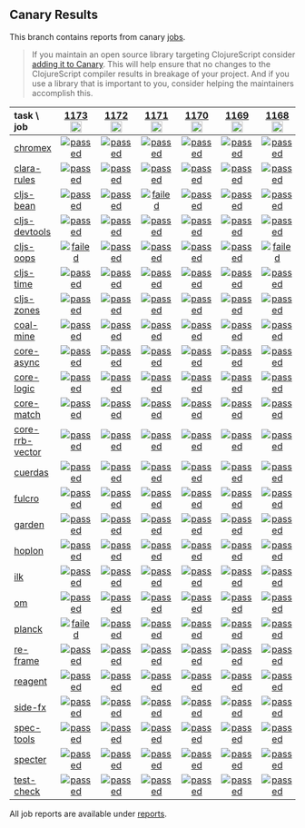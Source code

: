 ## Canary Results

This branch contains reports from canary [jobs](https://github.com/cljs-oss/canary/tree/jobs).

> If you maintain an open source library targeting ClojureScript consider [adding it to Canary](https://github.com/cljs-oss/canary/tree/master#how-to-participate). This will help ensure that no changes to the ClojureScript compiler results in breakage of your project. And if you use a library that is important to you, consider helping the maintainers accomplish this.

[//]: # (begin_overview_table)

| task \ job | <a href="reports/2019/11/15/job-001173-1.10.594-973687b8" title="job #1173&#xA;&#xA;job&#xA;&#xA;requested by BinaryAge Bot (@babot) on 2019-11-15T07:00:10Z">1173<br/><img width=20 height=20 src="https://avatars0.githubusercontent.com/u/1476765?v=4&s=60"></a> | <a href="reports/2019/11/14/job-001172-1.10.592-df183704" title="job #1172&#xA;&#xA;job&#xA;&#xA;requested by BinaryAge Bot (@babot) on 2019-11-14T07:00:10Z">1172<br/><img width=20 height=20 src="https://avatars0.githubusercontent.com/u/1476765?v=4&s=60"></a> | <a href="reports/2019/11/13/job-001171-1.10.592-df183704" title="job #1171&#xA;&#xA;job&#xA;&#xA;requested by BinaryAge Bot (@babot) on 2019-11-13T07:00:09Z">1171<br/><img width=20 height=20 src="https://avatars0.githubusercontent.com/u/1476765?v=4&s=60"></a> | <a href="reports/2019/11/12/job-001170-1.10.592-df183704" title="job #1170&#xA;&#xA;job&#xA;&#xA;requested by BinaryAge Bot (@babot) on 2019-11-12T07:00:08Z">1170<br/><img width=20 height=20 src="https://avatars0.githubusercontent.com/u/1476765?v=4&s=60"></a> | <a href="reports/2019/11/11/job-001169-1.10.592-df183704" title="job #1169&#xA;&#xA;job&#xA;&#xA;requested by BinaryAge Bot (@babot) on 2019-11-11T07:00:09Z">1169<br/><img width=20 height=20 src="https://avatars0.githubusercontent.com/u/1476765?v=4&s=60"></a> | <a href="reports/2019/11/11/job-001168-1.10.657-f6852dd80" title="job #1168&#xA;&#xA;job -c mfikes -r patch-tender-2019-11-10T21&#xA;&#xA;requested by Mike Fikes (@mfikes) on 2019-11-10T23:42:52Z">1168<br/><img width=20 height=20 src="https://avatars1.githubusercontent.com/u/1723464?v=4&s=60"></a> | <a href="reports/2019/11/10/job-001167-1.10.593-3471f42de" title="job #1167&#xA;&#xA;job -c mfikes -r CLJS-3185-2&#xA;&#xA;requested by Mike Fikes (@mfikes) on 2019-11-10T21:44:06Z">1167<br/><img width=20 height=20 src="https://avatars1.githubusercontent.com/u/1723464?v=4&s=60"></a> | <a href="reports/2019/11/10/job-001166-1.10.593-7a629304d" title="job #1166&#xA;&#xA;job -c mfikes -r CLJS-3185&#xA;&#xA;requested by Mike Fikes (@mfikes) on 2019-11-10T18:20:19Z">1166<br/><img width=20 height=20 src="https://avatars1.githubusercontent.com/u/1723464?v=4&s=60"></a> | <a href="reports/2019/11/10/job-001165-1.10.592-df183704" title="job #1165&#xA;&#xA;job&#xA;&#xA;requested by BinaryAge Bot (@babot) on 2019-11-10T07:00:09Z">1165<br/><img width=20 height=20 src="https://avatars0.githubusercontent.com/u/1476765?v=4&s=60"></a> | <a href="reports/2019/11/09/job-001164-1.10.593-e01369f9e" title="job #1164&#xA;&#xA;job -c mfikes -r CLJS-3077&#xA;&#xA;requested by Mike Fikes (@mfikes) on 2019-11-09T16:34:09Z">1164<br/><img width=20 height=20 src="https://avatars1.githubusercontent.com/u/1723464?v=4&s=60"></a> |
| :--- | :---: | :---: | :---: | :---: | :---: | :---: | :---: | :---: | :---: | :---: |
| [chromex](https://github.com/binaryage/chromex) | <a href="reports/2019/11/15/job-001173-1.10.594-973687b8#-chromex"><img title="passed" src="http://box.binaryage.com/s-passed.svg"><a> | <a href="reports/2019/11/14/job-001172-1.10.592-df183704#-chromex"><img title="passed" src="http://box.binaryage.com/s-passed.svg"><a> | <a href="reports/2019/11/13/job-001171-1.10.592-df183704#-chromex"><img title="passed" src="http://box.binaryage.com/s-passed.svg"><a> | <a href="reports/2019/11/12/job-001170-1.10.592-df183704#-chromex"><img title="passed" src="http://box.binaryage.com/s-passed.svg"><a> | <a href="reports/2019/11/11/job-001169-1.10.592-df183704#-chromex"><img title="passed" src="http://box.binaryage.com/s-passed.svg"><a> | <a href="reports/2019/11/11/job-001168-1.10.657-f6852dd80#-chromex"><img title="passed" src="http://box.binaryage.com/s-passed.svg"><a> | <a href="reports/2019/11/10/job-001167-1.10.593-3471f42de#-chromex"><img title="passed" src="http://box.binaryage.com/s-passed.svg"><a> | <a href="reports/2019/11/10/job-001166-1.10.593-7a629304d#-chromex"><img title="passed" src="http://box.binaryage.com/s-passed.svg"><a> | <a href="reports/2019/11/10/job-001165-1.10.592-df183704#-chromex"><img title="passed" src="http://box.binaryage.com/s-passed.svg"><a> | <a href="reports/2019/11/09/job-001164-1.10.593-e01369f9e#-chromex"><img title="passed" src="http://box.binaryage.com/s-passed.svg"><a> |
| [clara-rules](https://github.com/cerner/clara-rules) | <a href="reports/2019/11/15/job-001173-1.10.594-973687b8#-clara-rules"><img title="passed" src="http://box.binaryage.com/s-passed.svg"><a> | <a href="reports/2019/11/14/job-001172-1.10.592-df183704#-clara-rules"><img title="passed" src="http://box.binaryage.com/s-passed.svg"><a> | <a href="reports/2019/11/13/job-001171-1.10.592-df183704#-clara-rules"><img title="passed" src="http://box.binaryage.com/s-passed.svg"><a> | <a href="reports/2019/11/12/job-001170-1.10.592-df183704#-clara-rules"><img title="passed" src="http://box.binaryage.com/s-passed.svg"><a> | <a href="reports/2019/11/11/job-001169-1.10.592-df183704#-clara-rules"><img title="passed" src="http://box.binaryage.com/s-passed.svg"><a> | <a href="reports/2019/11/11/job-001168-1.10.657-f6852dd80#-clara-rules"><img title="passed" src="http://box.binaryage.com/s-passed.svg"><a> | <a href="reports/2019/11/10/job-001167-1.10.593-3471f42de#-clara-rules"><img title="passed" src="http://box.binaryage.com/s-passed.svg"><a> | <a href="reports/2019/11/10/job-001166-1.10.593-7a629304d#-clara-rules"><img title="passed" src="http://box.binaryage.com/s-passed.svg"><a> | <a href="reports/2019/11/10/job-001165-1.10.592-df183704#-clara-rules"><img title="passed" src="http://box.binaryage.com/s-passed.svg"><a> | <a href="reports/2019/11/09/job-001164-1.10.593-e01369f9e#-clara-rules"><img title="passed" src="http://box.binaryage.com/s-passed.svg"><a> |
| [cljs-bean](https://github.com/mfikes/cljs-bean) | <a href="reports/2019/11/15/job-001173-1.10.594-973687b8#-cljs-bean"><img title="passed" src="http://box.binaryage.com/s-passed.svg"><a> | <a href="reports/2019/11/14/job-001172-1.10.592-df183704#-cljs-bean"><img title="passed" src="http://box.binaryage.com/s-passed.svg"><a> | <a href="reports/2019/11/13/job-001171-1.10.592-df183704#-cljs-bean"><img title="failed" src="http://box.binaryage.com/s-failed.svg"><a> | <a href="reports/2019/11/12/job-001170-1.10.592-df183704#-cljs-bean"><img title="passed" src="http://box.binaryage.com/s-passed.svg"><a> | <a href="reports/2019/11/11/job-001169-1.10.592-df183704#-cljs-bean"><img title="passed" src="http://box.binaryage.com/s-passed.svg"><a> | <a href="reports/2019/11/11/job-001168-1.10.657-f6852dd80#-cljs-bean"><img title="passed" src="http://box.binaryage.com/s-passed.svg"><a> | <a href="reports/2019/11/10/job-001167-1.10.593-3471f42de#-cljs-bean"><img title="passed" src="http://box.binaryage.com/s-passed.svg"><a> | <a href="reports/2019/11/10/job-001166-1.10.593-7a629304d#-cljs-bean"><img title="passed" src="http://box.binaryage.com/s-passed.svg"><a> | <a href="reports/2019/11/10/job-001165-1.10.592-df183704#-cljs-bean"><img title="passed" src="http://box.binaryage.com/s-passed.svg"><a> | <a href="reports/2019/11/09/job-001164-1.10.593-e01369f9e#-cljs-bean"><img title="passed" src="http://box.binaryage.com/s-passed.svg"><a> |
| [cljs-devtools](https://github.com/binaryage/cljs-devtools) | <a href="reports/2019/11/15/job-001173-1.10.594-973687b8#-cljs-devtools"><img title="passed" src="http://box.binaryage.com/s-passed.svg"><a> | <a href="reports/2019/11/14/job-001172-1.10.592-df183704#-cljs-devtools"><img title="passed" src="http://box.binaryage.com/s-passed.svg"><a> | <a href="reports/2019/11/13/job-001171-1.10.592-df183704#-cljs-devtools"><img title="passed" src="http://box.binaryage.com/s-passed.svg"><a> | <a href="reports/2019/11/12/job-001170-1.10.592-df183704#-cljs-devtools"><img title="passed" src="http://box.binaryage.com/s-passed.svg"><a> | <a href="reports/2019/11/11/job-001169-1.10.592-df183704#-cljs-devtools"><img title="passed" src="http://box.binaryage.com/s-passed.svg"><a> | <a href="reports/2019/11/11/job-001168-1.10.657-f6852dd80#-cljs-devtools"><img title="passed" src="http://box.binaryage.com/s-passed.svg"><a> | <a href="reports/2019/11/10/job-001167-1.10.593-3471f42de#-cljs-devtools"><img title="passed" src="http://box.binaryage.com/s-passed.svg"><a> | <a href="reports/2019/11/10/job-001166-1.10.593-7a629304d#-cljs-devtools"><img title="passed" src="http://box.binaryage.com/s-passed.svg"><a> | <a href="reports/2019/11/10/job-001165-1.10.592-df183704#-cljs-devtools"><img title="passed" src="http://box.binaryage.com/s-passed.svg"><a> | <a href="reports/2019/11/09/job-001164-1.10.593-e01369f9e#-cljs-devtools"><img title="passed" src="http://box.binaryage.com/s-passed.svg"><a> |
| [cljs-oops](https://github.com/binaryage/cljs-oops) | <a href="reports/2019/11/15/job-001173-1.10.594-973687b8#-cljs-oops"><img title="failed" src="http://box.binaryage.com/s-failed.svg"><a> | <a href="reports/2019/11/14/job-001172-1.10.592-df183704#-cljs-oops"><img title="passed" src="http://box.binaryage.com/s-passed.svg"><a> | <a href="reports/2019/11/13/job-001171-1.10.592-df183704#-cljs-oops"><img title="passed" src="http://box.binaryage.com/s-passed.svg"><a> | <a href="reports/2019/11/12/job-001170-1.10.592-df183704#-cljs-oops"><img title="passed" src="http://box.binaryage.com/s-passed.svg"><a> | <a href="reports/2019/11/11/job-001169-1.10.592-df183704#-cljs-oops"><img title="passed" src="http://box.binaryage.com/s-passed.svg"><a> | <a href="reports/2019/11/11/job-001168-1.10.657-f6852dd80#-cljs-oops"><img title="failed" src="http://box.binaryage.com/s-failed.svg"><a> | <a href="reports/2019/11/10/job-001167-1.10.593-3471f42de#-cljs-oops"><img title="passed" src="http://box.binaryage.com/s-passed.svg"><a> | <a href="reports/2019/11/10/job-001166-1.10.593-7a629304d#-cljs-oops"><img title="passed" src="http://box.binaryage.com/s-passed.svg"><a> | <a href="reports/2019/11/10/job-001165-1.10.592-df183704#-cljs-oops"><img title="passed" src="http://box.binaryage.com/s-passed.svg"><a> | <a href="reports/2019/11/09/job-001164-1.10.593-e01369f9e#-cljs-oops"><img title="passed" src="http://box.binaryage.com/s-passed.svg"><a> |
| [cljs-time](https://github.com/andrewmcveigh/cljs-time) | <a href="reports/2019/11/15/job-001173-1.10.594-973687b8#-cljs-time"><img title="passed" src="http://box.binaryage.com/s-passed.svg"><a> | <a href="reports/2019/11/14/job-001172-1.10.592-df183704#-cljs-time"><img title="passed" src="http://box.binaryage.com/s-passed.svg"><a> | <a href="reports/2019/11/13/job-001171-1.10.592-df183704#-cljs-time"><img title="passed" src="http://box.binaryage.com/s-passed.svg"><a> | <a href="reports/2019/11/12/job-001170-1.10.592-df183704#-cljs-time"><img title="passed" src="http://box.binaryage.com/s-passed.svg"><a> | <a href="reports/2019/11/11/job-001169-1.10.592-df183704#-cljs-time"><img title="passed" src="http://box.binaryage.com/s-passed.svg"><a> | <a href="reports/2019/11/11/job-001168-1.10.657-f6852dd80#-cljs-time"><img title="passed" src="http://box.binaryage.com/s-passed.svg"><a> | <a href="reports/2019/11/10/job-001167-1.10.593-3471f42de#-cljs-time"><img title="passed" src="http://box.binaryage.com/s-passed.svg"><a> | <a href="reports/2019/11/10/job-001166-1.10.593-7a629304d#-cljs-time"><img title="passed" src="http://box.binaryage.com/s-passed.svg"><a> | <a href="reports/2019/11/10/job-001165-1.10.592-df183704#-cljs-time"><img title="passed" src="http://box.binaryage.com/s-passed.svg"><a> | <a href="reports/2019/11/09/job-001164-1.10.593-e01369f9e#-cljs-time"><img title="passed" src="http://box.binaryage.com/s-passed.svg"><a> |
| [cljs-zones](https://github.com/binaryage/cljs-zones) | <a href="reports/2019/11/15/job-001173-1.10.594-973687b8#-cljs-zones"><img title="passed" src="http://box.binaryage.com/s-passed.svg"><a> | <a href="reports/2019/11/14/job-001172-1.10.592-df183704#-cljs-zones"><img title="passed" src="http://box.binaryage.com/s-passed.svg"><a> | <a href="reports/2019/11/13/job-001171-1.10.592-df183704#-cljs-zones"><img title="passed" src="http://box.binaryage.com/s-passed.svg"><a> | <a href="reports/2019/11/12/job-001170-1.10.592-df183704#-cljs-zones"><img title="passed" src="http://box.binaryage.com/s-passed.svg"><a> | <a href="reports/2019/11/11/job-001169-1.10.592-df183704#-cljs-zones"><img title="passed" src="http://box.binaryage.com/s-passed.svg"><a> | <a href="reports/2019/11/11/job-001168-1.10.657-f6852dd80#-cljs-zones"><img title="passed" src="http://box.binaryage.com/s-passed.svg"><a> | <a href="reports/2019/11/10/job-001167-1.10.593-3471f42de#-cljs-zones"><img title="passed" src="http://box.binaryage.com/s-passed.svg"><a> | <a href="reports/2019/11/10/job-001166-1.10.593-7a629304d#-cljs-zones"><img title="passed" src="http://box.binaryage.com/s-passed.svg"><a> | <a href="reports/2019/11/10/job-001165-1.10.592-df183704#-cljs-zones"><img title="passed" src="http://box.binaryage.com/s-passed.svg"><a> | <a href="reports/2019/11/09/job-001164-1.10.593-e01369f9e#-cljs-zones"><img title="passed" src="http://box.binaryage.com/s-passed.svg"><a> |
| [coal-mine](https://github.com/mfikes/coal-mine) | <a href="reports/2019/11/15/job-001173-1.10.594-973687b8#-coal-mine"><img title="passed" src="http://box.binaryage.com/s-passed.svg"><a> | <a href="reports/2019/11/14/job-001172-1.10.592-df183704#-coal-mine"><img title="passed" src="http://box.binaryage.com/s-passed.svg"><a> | <a href="reports/2019/11/13/job-001171-1.10.592-df183704#-coal-mine"><img title="passed" src="http://box.binaryage.com/s-passed.svg"><a> | <a href="reports/2019/11/12/job-001170-1.10.592-df183704#-coal-mine"><img title="passed" src="http://box.binaryage.com/s-passed.svg"><a> | <a href="reports/2019/11/11/job-001169-1.10.592-df183704#-coal-mine"><img title="passed" src="http://box.binaryage.com/s-passed.svg"><a> | <a href="reports/2019/11/11/job-001168-1.10.657-f6852dd80#-coal-mine"><img title="passed" src="http://box.binaryage.com/s-passed.svg"><a> | <a href="reports/2019/11/10/job-001167-1.10.593-3471f42de#-coal-mine"><img title="passed" src="http://box.binaryage.com/s-passed.svg"><a> | <a href="reports/2019/11/10/job-001166-1.10.593-7a629304d#-coal-mine"><img title="passed" src="http://box.binaryage.com/s-passed.svg"><a> | <a href="reports/2019/11/10/job-001165-1.10.592-df183704#-coal-mine"><img title="passed" src="http://box.binaryage.com/s-passed.svg"><a> | <a href="reports/2019/11/09/job-001164-1.10.593-e01369f9e#-coal-mine"><img title="passed" src="http://box.binaryage.com/s-passed.svg"><a> |
| [core-async](https://github.com/clojure/core.async) | <a href="reports/2019/11/15/job-001173-1.10.594-973687b8#-core-async"><img title="passed" src="http://box.binaryage.com/s-passed.svg"><a> | <a href="reports/2019/11/14/job-001172-1.10.592-df183704#-core-async"><img title="passed" src="http://box.binaryage.com/s-passed.svg"><a> | <a href="reports/2019/11/13/job-001171-1.10.592-df183704#-core-async"><img title="passed" src="http://box.binaryage.com/s-passed.svg"><a> | <a href="reports/2019/11/12/job-001170-1.10.592-df183704#-core-async"><img title="passed" src="http://box.binaryage.com/s-passed.svg"><a> | <a href="reports/2019/11/11/job-001169-1.10.592-df183704#-core-async"><img title="passed" src="http://box.binaryage.com/s-passed.svg"><a> | <a href="reports/2019/11/11/job-001168-1.10.657-f6852dd80#-core-async"><img title="passed" src="http://box.binaryage.com/s-passed.svg"><a> | <a href="reports/2019/11/10/job-001167-1.10.593-3471f42de#-core-async"><img title="passed" src="http://box.binaryage.com/s-passed.svg"><a> | <a href="reports/2019/11/10/job-001166-1.10.593-7a629304d#-core-async"><img title="passed" src="http://box.binaryage.com/s-passed.svg"><a> | <a href="reports/2019/11/10/job-001165-1.10.592-df183704#-core-async"><img title="passed" src="http://box.binaryage.com/s-passed.svg"><a> | <a href="reports/2019/11/09/job-001164-1.10.593-e01369f9e#-core-async"><img title="passed" src="http://box.binaryage.com/s-passed.svg"><a> |
| [core-logic](https://github.com/clojure/core.logic) | <a href="reports/2019/11/15/job-001173-1.10.594-973687b8#-core-logic"><img title="passed" src="http://box.binaryage.com/s-passed.svg"><a> | <a href="reports/2019/11/14/job-001172-1.10.592-df183704#-core-logic"><img title="passed" src="http://box.binaryage.com/s-passed.svg"><a> | <a href="reports/2019/11/13/job-001171-1.10.592-df183704#-core-logic"><img title="passed" src="http://box.binaryage.com/s-passed.svg"><a> | <a href="reports/2019/11/12/job-001170-1.10.592-df183704#-core-logic"><img title="passed" src="http://box.binaryage.com/s-passed.svg"><a> | <a href="reports/2019/11/11/job-001169-1.10.592-df183704#-core-logic"><img title="passed" src="http://box.binaryage.com/s-passed.svg"><a> | <a href="reports/2019/11/11/job-001168-1.10.657-f6852dd80#-core-logic"><img title="passed" src="http://box.binaryage.com/s-passed.svg"><a> | <a href="reports/2019/11/10/job-001167-1.10.593-3471f42de#-core-logic"><img title="passed" src="http://box.binaryage.com/s-passed.svg"><a> | <a href="reports/2019/11/10/job-001166-1.10.593-7a629304d#-core-logic"><img title="passed" src="http://box.binaryage.com/s-passed.svg"><a> | <a href="reports/2019/11/10/job-001165-1.10.592-df183704#-core-logic"><img title="passed" src="http://box.binaryage.com/s-passed.svg"><a> | <a href="reports/2019/11/09/job-001164-1.10.593-e01369f9e#-core-logic"><img title="passed" src="http://box.binaryage.com/s-passed.svg"><a> |
| [core-match](https://github.com/clojure/core.match) | <a href="reports/2019/11/15/job-001173-1.10.594-973687b8#-core-match"><img title="passed" src="http://box.binaryage.com/s-passed.svg"><a> | <a href="reports/2019/11/14/job-001172-1.10.592-df183704#-core-match"><img title="passed" src="http://box.binaryage.com/s-passed.svg"><a> | <a href="reports/2019/11/13/job-001171-1.10.592-df183704#-core-match"><img title="passed" src="http://box.binaryage.com/s-passed.svg"><a> | <a href="reports/2019/11/12/job-001170-1.10.592-df183704#-core-match"><img title="passed" src="http://box.binaryage.com/s-passed.svg"><a> | <a href="reports/2019/11/11/job-001169-1.10.592-df183704#-core-match"><img title="passed" src="http://box.binaryage.com/s-passed.svg"><a> | <a href="reports/2019/11/11/job-001168-1.10.657-f6852dd80#-core-match"><img title="passed" src="http://box.binaryage.com/s-passed.svg"><a> | <a href="reports/2019/11/10/job-001167-1.10.593-3471f42de#-core-match"><img title="passed" src="http://box.binaryage.com/s-passed.svg"><a> | <a href="reports/2019/11/10/job-001166-1.10.593-7a629304d#-core-match"><img title="passed" src="http://box.binaryage.com/s-passed.svg"><a> | <a href="reports/2019/11/10/job-001165-1.10.592-df183704#-core-match"><img title="passed" src="http://box.binaryage.com/s-passed.svg"><a> | <a href="reports/2019/11/09/job-001164-1.10.593-e01369f9e#-core-match"><img title="passed" src="http://box.binaryage.com/s-passed.svg"><a> |
| [core-rrb-vector](https://github.com/clojure/core.rrb-vector) | <a href="reports/2019/11/15/job-001173-1.10.594-973687b8#-core-rrb-vector"><img title="passed" src="http://box.binaryage.com/s-passed.svg"><a> | <a href="reports/2019/11/14/job-001172-1.10.592-df183704#-core-rrb-vector"><img title="passed" src="http://box.binaryage.com/s-passed.svg"><a> | <a href="reports/2019/11/13/job-001171-1.10.592-df183704#-core-rrb-vector"><img title="passed" src="http://box.binaryage.com/s-passed.svg"><a> | <a href="reports/2019/11/12/job-001170-1.10.592-df183704#-core-rrb-vector"><img title="passed" src="http://box.binaryage.com/s-passed.svg"><a> | <a href="reports/2019/11/11/job-001169-1.10.592-df183704#-core-rrb-vector"><img title="passed" src="http://box.binaryage.com/s-passed.svg"><a> | <a href="reports/2019/11/11/job-001168-1.10.657-f6852dd80#-core-rrb-vector"><img title="passed" src="http://box.binaryage.com/s-passed.svg"><a> | <a href="reports/2019/11/10/job-001167-1.10.593-3471f42de#-core-rrb-vector"><img title="passed" src="http://box.binaryage.com/s-passed.svg"><a> | <a href="reports/2019/11/10/job-001166-1.10.593-7a629304d#-core-rrb-vector"><img title="passed" src="http://box.binaryage.com/s-passed.svg"><a> | <a href="reports/2019/11/10/job-001165-1.10.592-df183704#-core-rrb-vector"><img title="passed" src="http://box.binaryage.com/s-passed.svg"><a> | <a href="reports/2019/11/09/job-001164-1.10.593-e01369f9e#-core-rrb-vector"><img title="passed" src="http://box.binaryage.com/s-passed.svg"><a> |
| [cuerdas](https://github.com/funcool/cuerdas) | <a href="reports/2019/11/15/job-001173-1.10.594-973687b8#-cuerdas"><img title="passed" src="http://box.binaryage.com/s-passed.svg"><a> | <a href="reports/2019/11/14/job-001172-1.10.592-df183704#-cuerdas"><img title="passed" src="http://box.binaryage.com/s-passed.svg"><a> | <a href="reports/2019/11/13/job-001171-1.10.592-df183704#-cuerdas"><img title="passed" src="http://box.binaryage.com/s-passed.svg"><a> | <a href="reports/2019/11/12/job-001170-1.10.592-df183704#-cuerdas"><img title="passed" src="http://box.binaryage.com/s-passed.svg"><a> | <a href="reports/2019/11/11/job-001169-1.10.592-df183704#-cuerdas"><img title="passed" src="http://box.binaryage.com/s-passed.svg"><a> | <a href="reports/2019/11/11/job-001168-1.10.657-f6852dd80#-cuerdas"><img title="passed" src="http://box.binaryage.com/s-passed.svg"><a> | <a href="reports/2019/11/10/job-001167-1.10.593-3471f42de#-cuerdas"><img title="passed" src="http://box.binaryage.com/s-passed.svg"><a> | <a href="reports/2019/11/10/job-001166-1.10.593-7a629304d#-cuerdas"><img title="passed" src="http://box.binaryage.com/s-passed.svg"><a> | <a href="reports/2019/11/10/job-001165-1.10.592-df183704#-cuerdas"><img title="passed" src="http://box.binaryage.com/s-passed.svg"><a> | <a href="reports/2019/11/09/job-001164-1.10.593-e01369f9e#-cuerdas"><img title="passed" src="http://box.binaryage.com/s-passed.svg"><a> |
| [fulcro](https://github.com/fulcrologic/fulcro) | <a href="reports/2019/11/15/job-001173-1.10.594-973687b8#-fulcro"><img title="passed" src="http://box.binaryage.com/s-passed.svg"><a> | <a href="reports/2019/11/14/job-001172-1.10.592-df183704#-fulcro"><img title="passed" src="http://box.binaryage.com/s-passed.svg"><a> | <a href="reports/2019/11/13/job-001171-1.10.592-df183704#-fulcro"><img title="passed" src="http://box.binaryage.com/s-passed.svg"><a> | <a href="reports/2019/11/12/job-001170-1.10.592-df183704#-fulcro"><img title="passed" src="http://box.binaryage.com/s-passed.svg"><a> | <a href="reports/2019/11/11/job-001169-1.10.592-df183704#-fulcro"><img title="passed" src="http://box.binaryage.com/s-passed.svg"><a> | <a href="reports/2019/11/11/job-001168-1.10.657-f6852dd80#-fulcro"><img title="passed" src="http://box.binaryage.com/s-passed.svg"><a> | <a href="reports/2019/11/10/job-001167-1.10.593-3471f42de#-fulcro"><img title="passed" src="http://box.binaryage.com/s-passed.svg"><a> | <a href="reports/2019/11/10/job-001166-1.10.593-7a629304d#-fulcro"><img title="passed" src="http://box.binaryage.com/s-passed.svg"><a> | <a href="reports/2019/11/10/job-001165-1.10.592-df183704#-fulcro"><img title="passed" src="http://box.binaryage.com/s-passed.svg"><a> | <a href="reports/2019/11/09/job-001164-1.10.593-e01369f9e#-fulcro"><img title="passed" src="http://box.binaryage.com/s-passed.svg"><a> |
| [garden](https://github.com/noprompt/garden) | <a href="reports/2019/11/15/job-001173-1.10.594-973687b8#-garden"><img title="passed" src="http://box.binaryage.com/s-passed.svg"><a> | <a href="reports/2019/11/14/job-001172-1.10.592-df183704#-garden"><img title="passed" src="http://box.binaryage.com/s-passed.svg"><a> | <a href="reports/2019/11/13/job-001171-1.10.592-df183704#-garden"><img title="passed" src="http://box.binaryage.com/s-passed.svg"><a> | <a href="reports/2019/11/12/job-001170-1.10.592-df183704#-garden"><img title="passed" src="http://box.binaryage.com/s-passed.svg"><a> | <a href="reports/2019/11/11/job-001169-1.10.592-df183704#-garden"><img title="passed" src="http://box.binaryage.com/s-passed.svg"><a> | <a href="reports/2019/11/11/job-001168-1.10.657-f6852dd80#-garden"><img title="passed" src="http://box.binaryage.com/s-passed.svg"><a> | <a href="reports/2019/11/10/job-001167-1.10.593-3471f42de#-garden"><img title="passed" src="http://box.binaryage.com/s-passed.svg"><a> | <a href="reports/2019/11/10/job-001166-1.10.593-7a629304d#-garden"><img title="passed" src="http://box.binaryage.com/s-passed.svg"><a> | <a href="reports/2019/11/10/job-001165-1.10.592-df183704#-garden"><img title="passed" src="http://box.binaryage.com/s-passed.svg"><a> | <a href="reports/2019/11/09/job-001164-1.10.593-e01369f9e#-garden"><img title="passed" src="http://box.binaryage.com/s-passed.svg"><a> |
| [hoplon](https://github.com/hoplon/hoplon) | <a href="reports/2019/11/15/job-001173-1.10.594-973687b8#-hoplon"><img title="passed" src="http://box.binaryage.com/s-passed.svg"><a> | <a href="reports/2019/11/14/job-001172-1.10.592-df183704#-hoplon"><img title="passed" src="http://box.binaryage.com/s-passed.svg"><a> | <a href="reports/2019/11/13/job-001171-1.10.592-df183704#-hoplon"><img title="passed" src="http://box.binaryage.com/s-passed.svg"><a> | <a href="reports/2019/11/12/job-001170-1.10.592-df183704#-hoplon"><img title="passed" src="http://box.binaryage.com/s-passed.svg"><a> | <a href="reports/2019/11/11/job-001169-1.10.592-df183704#-hoplon"><img title="passed" src="http://box.binaryage.com/s-passed.svg"><a> | <a href="reports/2019/11/11/job-001168-1.10.657-f6852dd80#-hoplon"><img title="passed" src="http://box.binaryage.com/s-passed.svg"><a> | <a href="reports/2019/11/10/job-001167-1.10.593-3471f42de#-hoplon"><img title="passed" src="http://box.binaryage.com/s-passed.svg"><a> | <a href="reports/2019/11/10/job-001166-1.10.593-7a629304d#-hoplon"><img title="passed" src="http://box.binaryage.com/s-passed.svg"><a> | <a href="reports/2019/11/10/job-001165-1.10.592-df183704#-hoplon"><img title="passed" src="http://box.binaryage.com/s-passed.svg"><a> | <a href="reports/2019/11/09/job-001164-1.10.593-e01369f9e#-hoplon"><img title="passed" src="http://box.binaryage.com/s-passed.svg"><a> |
| [ilk](https://github.com/mfikes/ilk) | <a href="reports/2019/11/15/job-001173-1.10.594-973687b8#-ilk"><img title="passed" src="http://box.binaryage.com/s-passed.svg"><a> | <a href="reports/2019/11/14/job-001172-1.10.592-df183704#-ilk"><img title="passed" src="http://box.binaryage.com/s-passed.svg"><a> | <a href="reports/2019/11/13/job-001171-1.10.592-df183704#-ilk"><img title="passed" src="http://box.binaryage.com/s-passed.svg"><a> | <a href="reports/2019/11/12/job-001170-1.10.592-df183704#-ilk"><img title="passed" src="http://box.binaryage.com/s-passed.svg"><a> | <a href="reports/2019/11/11/job-001169-1.10.592-df183704#-ilk"><img title="passed" src="http://box.binaryage.com/s-passed.svg"><a> | <a href="reports/2019/11/11/job-001168-1.10.657-f6852dd80#-ilk"><img title="passed" src="http://box.binaryage.com/s-passed.svg"><a> | <a href="reports/2019/11/10/job-001167-1.10.593-3471f42de#-ilk"><img title="passed" src="http://box.binaryage.com/s-passed.svg"><a> | <a href="reports/2019/11/10/job-001166-1.10.593-7a629304d#-ilk"><img title="passed" src="http://box.binaryage.com/s-passed.svg"><a> | <a href="reports/2019/11/10/job-001165-1.10.592-df183704#-ilk"><img title="passed" src="http://box.binaryage.com/s-passed.svg"><a> | <a href="reports/2019/11/09/job-001164-1.10.593-e01369f9e#-ilk"><img title="passed" src="http://box.binaryage.com/s-passed.svg"><a> |
| [om](https://github.com/omcljs/om) | <a href="reports/2019/11/15/job-001173-1.10.594-973687b8#-om"><img title="passed" src="http://box.binaryage.com/s-passed.svg"><a> | <a href="reports/2019/11/14/job-001172-1.10.592-df183704#-om"><img title="passed" src="http://box.binaryage.com/s-passed.svg"><a> | <a href="reports/2019/11/13/job-001171-1.10.592-df183704#-om"><img title="passed" src="http://box.binaryage.com/s-passed.svg"><a> | <a href="reports/2019/11/12/job-001170-1.10.592-df183704#-om"><img title="passed" src="http://box.binaryage.com/s-passed.svg"><a> | <a href="reports/2019/11/11/job-001169-1.10.592-df183704#-om"><img title="passed" src="http://box.binaryage.com/s-passed.svg"><a> | <a href="reports/2019/11/11/job-001168-1.10.657-f6852dd80#-om"><img title="passed" src="http://box.binaryage.com/s-passed.svg"><a> | <a href="reports/2019/11/10/job-001167-1.10.593-3471f42de#-om"><img title="passed" src="http://box.binaryage.com/s-passed.svg"><a> | <a href="reports/2019/11/10/job-001166-1.10.593-7a629304d#-om"><img title="passed" src="http://box.binaryage.com/s-passed.svg"><a> | <a href="reports/2019/11/10/job-001165-1.10.592-df183704#-om"><img title="passed" src="http://box.binaryage.com/s-passed.svg"><a> | <a href="reports/2019/11/09/job-001164-1.10.593-e01369f9e#-om"><img title="passed" src="http://box.binaryage.com/s-passed.svg"><a> |
| [planck](https://github.com/planck-repl/planck) | <a href="reports/2019/11/15/job-001173-1.10.594-973687b8#-planck"><img title="failed" src="http://box.binaryage.com/s-failed.svg"><a> | <a href="reports/2019/11/14/job-001172-1.10.592-df183704#-planck"><img title="passed" src="http://box.binaryage.com/s-passed.svg"><a> | <a href="reports/2019/11/13/job-001171-1.10.592-df183704#-planck"><img title="passed" src="http://box.binaryage.com/s-passed.svg"><a> | <a href="reports/2019/11/12/job-001170-1.10.592-df183704#-planck"><img title="passed" src="http://box.binaryage.com/s-passed.svg"><a> | <a href="reports/2019/11/11/job-001169-1.10.592-df183704#-planck"><img title="passed" src="http://box.binaryage.com/s-passed.svg"><a> | <a href="reports/2019/11/11/job-001168-1.10.657-f6852dd80#-planck"><img title="passed" src="http://box.binaryage.com/s-passed.svg"><a> | <a href="reports/2019/11/10/job-001167-1.10.593-3471f42de#-planck"><img title="passed" src="http://box.binaryage.com/s-passed.svg"><a> | <a href="reports/2019/11/10/job-001166-1.10.593-7a629304d#-planck"><img title="passed" src="http://box.binaryage.com/s-passed.svg"><a> | <a href="reports/2019/11/10/job-001165-1.10.592-df183704#-planck"><img title="passed" src="http://box.binaryage.com/s-passed.svg"><a> | <a href="reports/2019/11/09/job-001164-1.10.593-e01369f9e#-planck"><img title="passed" src="http://box.binaryage.com/s-passed.svg"><a> |
| [re-frame](https://github.com/Day8/re-frame) | <a href="reports/2019/11/15/job-001173-1.10.594-973687b8#-re-frame"><img title="passed" src="http://box.binaryage.com/s-passed.svg"><a> | <a href="reports/2019/11/14/job-001172-1.10.592-df183704#-re-frame"><img title="passed" src="http://box.binaryage.com/s-passed.svg"><a> | <a href="reports/2019/11/13/job-001171-1.10.592-df183704#-re-frame"><img title="passed" src="http://box.binaryage.com/s-passed.svg"><a> | <a href="reports/2019/11/12/job-001170-1.10.592-df183704#-re-frame"><img title="passed" src="http://box.binaryage.com/s-passed.svg"><a> | <a href="reports/2019/11/11/job-001169-1.10.592-df183704#-re-frame"><img title="passed" src="http://box.binaryage.com/s-passed.svg"><a> | <a href="reports/2019/11/11/job-001168-1.10.657-f6852dd80#-re-frame"><img title="passed" src="http://box.binaryage.com/s-passed.svg"><a> | <a href="reports/2019/11/10/job-001167-1.10.593-3471f42de#-re-frame"><img title="passed" src="http://box.binaryage.com/s-passed.svg"><a> | <a href="reports/2019/11/10/job-001166-1.10.593-7a629304d#-re-frame"><img title="passed" src="http://box.binaryage.com/s-passed.svg"><a> | <a href="reports/2019/11/10/job-001165-1.10.592-df183704#-re-frame"><img title="passed" src="http://box.binaryage.com/s-passed.svg"><a> | <a href="reports/2019/11/09/job-001164-1.10.593-e01369f9e#-re-frame"><img title="passed" src="http://box.binaryage.com/s-passed.svg"><a> |
| [reagent](https://github.com/reagent-project/reagent) | <a href="reports/2019/11/15/job-001173-1.10.594-973687b8#-reagent"><img title="passed" src="http://box.binaryage.com/s-passed.svg"><a> | <a href="reports/2019/11/14/job-001172-1.10.592-df183704#-reagent"><img title="passed" src="http://box.binaryage.com/s-passed.svg"><a> | <a href="reports/2019/11/13/job-001171-1.10.592-df183704#-reagent"><img title="passed" src="http://box.binaryage.com/s-passed.svg"><a> | <a href="reports/2019/11/12/job-001170-1.10.592-df183704#-reagent"><img title="passed" src="http://box.binaryage.com/s-passed.svg"><a> | <a href="reports/2019/11/11/job-001169-1.10.592-df183704#-reagent"><img title="passed" src="http://box.binaryage.com/s-passed.svg"><a> | <a href="reports/2019/11/11/job-001168-1.10.657-f6852dd80#-reagent"><img title="passed" src="http://box.binaryage.com/s-passed.svg"><a> | <a href="reports/2019/11/10/job-001167-1.10.593-3471f42de#-reagent"><img title="passed" src="http://box.binaryage.com/s-passed.svg"><a> | <a href="reports/2019/11/10/job-001166-1.10.593-7a629304d#-reagent"><img title="passed" src="http://box.binaryage.com/s-passed.svg"><a> | <a href="reports/2019/11/10/job-001165-1.10.592-df183704#-reagent"><img title="passed" src="http://box.binaryage.com/s-passed.svg"><a> | <a href="reports/2019/11/09/job-001164-1.10.593-e01369f9e#-reagent"><img title="passed" src="http://box.binaryage.com/s-passed.svg"><a> |
| [side-fx](https://github.com/cljsrn/side-fx) | <a href="reports/2019/11/15/job-001173-1.10.594-973687b8#-side-fx"><img title="passed" src="http://box.binaryage.com/s-passed.svg"><a> | <a href="reports/2019/11/14/job-001172-1.10.592-df183704#-side-fx"><img title="passed" src="http://box.binaryage.com/s-passed.svg"><a> | <a href="reports/2019/11/13/job-001171-1.10.592-df183704#-side-fx"><img title="passed" src="http://box.binaryage.com/s-passed.svg"><a> | <a href="reports/2019/11/12/job-001170-1.10.592-df183704#-side-fx"><img title="passed" src="http://box.binaryage.com/s-passed.svg"><a> | <a href="reports/2019/11/11/job-001169-1.10.592-df183704#-side-fx"><img title="passed" src="http://box.binaryage.com/s-passed.svg"><a> | <a href="reports/2019/11/11/job-001168-1.10.657-f6852dd80#-side-fx"><img title="passed" src="http://box.binaryage.com/s-passed.svg"><a> | <a href="reports/2019/11/10/job-001167-1.10.593-3471f42de#-side-fx"><img title="passed" src="http://box.binaryage.com/s-passed.svg"><a> | <a href="reports/2019/11/10/job-001166-1.10.593-7a629304d#-side-fx"><img title="passed" src="http://box.binaryage.com/s-passed.svg"><a> | <a href="reports/2019/11/10/job-001165-1.10.592-df183704#-side-fx"><img title="passed" src="http://box.binaryage.com/s-passed.svg"><a> | <a href="reports/2019/11/09/job-001164-1.10.593-e01369f9e#-side-fx"><img title="passed" src="http://box.binaryage.com/s-passed.svg"><a> |
| [spec-tools](https://github.com/metosin/spec-tools) | <a href="reports/2019/11/15/job-001173-1.10.594-973687b8#-spec-tools"><img title="passed" src="http://box.binaryage.com/s-passed.svg"><a> | <a href="reports/2019/11/14/job-001172-1.10.592-df183704#-spec-tools"><img title="passed" src="http://box.binaryage.com/s-passed.svg"><a> | <a href="reports/2019/11/13/job-001171-1.10.592-df183704#-spec-tools"><img title="passed" src="http://box.binaryage.com/s-passed.svg"><a> | <a href="reports/2019/11/12/job-001170-1.10.592-df183704#-spec-tools"><img title="passed" src="http://box.binaryage.com/s-passed.svg"><a> | <a href="reports/2019/11/11/job-001169-1.10.592-df183704#-spec-tools"><img title="passed" src="http://box.binaryage.com/s-passed.svg"><a> | <a href="reports/2019/11/11/job-001168-1.10.657-f6852dd80#-spec-tools"><img title="passed" src="http://box.binaryage.com/s-passed.svg"><a> | <a href="reports/2019/11/10/job-001167-1.10.593-3471f42de#-spec-tools"><img title="passed" src="http://box.binaryage.com/s-passed.svg"><a> | <a href="reports/2019/11/10/job-001166-1.10.593-7a629304d#-spec-tools"><img title="passed" src="http://box.binaryage.com/s-passed.svg"><a> | <a href="reports/2019/11/10/job-001165-1.10.592-df183704#-spec-tools"><img title="passed" src="http://box.binaryage.com/s-passed.svg"><a> | <a href="reports/2019/11/09/job-001164-1.10.593-e01369f9e#-spec-tools"><img title="passed" src="http://box.binaryage.com/s-passed.svg"><a> |
| [specter](https://github.com/nathanmarz/specter) | <a href="reports/2019/11/15/job-001173-1.10.594-973687b8#-specter"><img title="passed" src="http://box.binaryage.com/s-passed.svg"><a> | <a href="reports/2019/11/14/job-001172-1.10.592-df183704#-specter"><img title="passed" src="http://box.binaryage.com/s-passed.svg"><a> | <a href="reports/2019/11/13/job-001171-1.10.592-df183704#-specter"><img title="passed" src="http://box.binaryage.com/s-passed.svg"><a> | <a href="reports/2019/11/12/job-001170-1.10.592-df183704#-specter"><img title="passed" src="http://box.binaryage.com/s-passed.svg"><a> | <a href="reports/2019/11/11/job-001169-1.10.592-df183704#-specter"><img title="passed" src="http://box.binaryage.com/s-passed.svg"><a> | <a href="reports/2019/11/11/job-001168-1.10.657-f6852dd80#-specter"><img title="passed" src="http://box.binaryage.com/s-passed.svg"><a> | <a href="reports/2019/11/10/job-001167-1.10.593-3471f42de#-specter"><img title="passed" src="http://box.binaryage.com/s-passed.svg"><a> | <a href="reports/2019/11/10/job-001166-1.10.593-7a629304d#-specter"><img title="passed" src="http://box.binaryage.com/s-passed.svg"><a> | <a href="reports/2019/11/10/job-001165-1.10.592-df183704#-specter"><img title="passed" src="http://box.binaryage.com/s-passed.svg"><a> | <a href="reports/2019/11/09/job-001164-1.10.593-e01369f9e#-specter"><img title="passed" src="http://box.binaryage.com/s-passed.svg"><a> |
| [test-check](https://github.com/clojure/test.check) | <a href="reports/2019/11/15/job-001173-1.10.594-973687b8#-test-check"><img title="passed" src="http://box.binaryage.com/s-passed.svg"><a> | <a href="reports/2019/11/14/job-001172-1.10.592-df183704#-test-check"><img title="passed" src="http://box.binaryage.com/s-passed.svg"><a> | <a href="reports/2019/11/13/job-001171-1.10.592-df183704#-test-check"><img title="passed" src="http://box.binaryage.com/s-passed.svg"><a> | <a href="reports/2019/11/12/job-001170-1.10.592-df183704#-test-check"><img title="passed" src="http://box.binaryage.com/s-passed.svg"><a> | <a href="reports/2019/11/11/job-001169-1.10.592-df183704#-test-check"><img title="passed" src="http://box.binaryage.com/s-passed.svg"><a> | <a href="reports/2019/11/11/job-001168-1.10.657-f6852dd80#-test-check"><img title="passed" src="http://box.binaryage.com/s-passed.svg"><a> | <a href="reports/2019/11/10/job-001167-1.10.593-3471f42de#-test-check"><img title="passed" src="http://box.binaryage.com/s-passed.svg"><a> | <a href="reports/2019/11/10/job-001166-1.10.593-7a629304d#-test-check"><img title="passed" src="http://box.binaryage.com/s-passed.svg"><a> | <a href="reports/2019/11/10/job-001165-1.10.592-df183704#-test-check"><img title="failed" src="http://box.binaryage.com/s-failed.svg"><a> | <a href="reports/2019/11/09/job-001164-1.10.593-e01369f9e#-test-check"><img title="passed" src="http://box.binaryage.com/s-passed.svg"><a> |

[//]: # (end_overview_table)

All job reports are available under [reports](reports).
